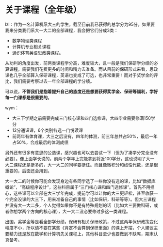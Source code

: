 # 关于课程（全年级）

lzl：作为一名计算机系大三的学生，截至目前我已获得的总学分为95分。如果要我来分类我们系大一大二的全部课程，我会把它们分成3类：

* 数学物理类课程
* 计算机专业相关课程
* 通识体育英语思政类课程。

从功利的角度出发，前两类课程学分高，难度较大，且一般是我们保研学分绩的必算课程，需要我们花费更多的时间和精力去准备。而从目前的保研形式来看，思政课也几乎全部算入保研课程，英语也变成了可选，也非常重要！而对于奖学金的评比，我们需要考察过去一年全部课程的学分绩。

可以说，**不管我们是抱着提升自己的态度还是想要获得奖学金、保研等福利，学好每一门课都是很重要的**。

wym：
- 大三下学期之前需要完成三门核心课和四门选修课，大四毕业需要修满150学分
- 12分通识课，6个类别各选一门悦读课
- 前两年有体育课，大三之后没有，四年的体测，前三年总共占50%，最后一年占50%，合成最后的体测成绩

另外还有很多有意思的公选课，感兴趣也可以去尝试一下（但为了凑学分完全没有必要）。像上面学长说的，前两个学年上完能拿到将近100学分，这也说明了大一大二课程还是挺多的，大一大二的同学要挺住。而且像微积分和线性代数，还是很重要的，后面还会用到。

大一大二的时候你可能会发现身边有些同学选了一些你没有选的课，比如“数据库概论”，“高级程序设计”，这些科目属于“三门核心课和四门选修课”。首先不用担心，这些课可以全部在大三学年完成，提前学可以让你的大三更轻松，甚至收获一个完全没课的大三下，用来准备自己的事情（比如保研，科研等等）。但大三课程并没有大一大二多，个人觉得如果你不是有特殊规划的话（比如大三要做科研，或者你想学两个方向的核心课），大一大二没必要修过多这一类课程。

出国，奖学金等是看全部学分绩，保研有相关保研政策，不过这两年保研政策变化幅度不小，所以请不要在某些《肯定不会算到保研里面》的课上开摆，个人建议主要精力还是放在数学和计算机先关课程上，其他科目至少也要做到不缺席，期末认真备考。